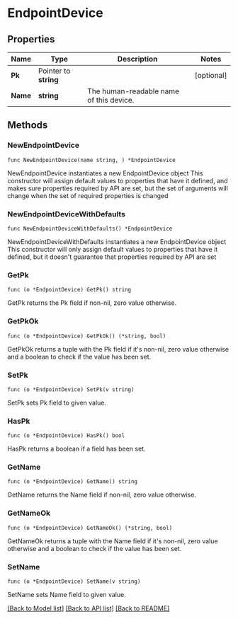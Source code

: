 # EndpointDevice

## Properties

Name | Type | Description | Notes
------------ | ------------- | ------------- | -------------
**Pk** | Pointer to **string** |  | [optional] 
**Name** | **string** | The human-readable name of this device. | 

## Methods

### NewEndpointDevice

`func NewEndpointDevice(name string, ) *EndpointDevice`

NewEndpointDevice instantiates a new EndpointDevice object
This constructor will assign default values to properties that have it defined,
and makes sure properties required by API are set, but the set of arguments
will change when the set of required properties is changed

### NewEndpointDeviceWithDefaults

`func NewEndpointDeviceWithDefaults() *EndpointDevice`

NewEndpointDeviceWithDefaults instantiates a new EndpointDevice object
This constructor will only assign default values to properties that have it defined,
but it doesn't guarantee that properties required by API are set

### GetPk

`func (o *EndpointDevice) GetPk() string`

GetPk returns the Pk field if non-nil, zero value otherwise.

### GetPkOk

`func (o *EndpointDevice) GetPkOk() (*string, bool)`

GetPkOk returns a tuple with the Pk field if it's non-nil, zero value otherwise
and a boolean to check if the value has been set.

### SetPk

`func (o *EndpointDevice) SetPk(v string)`

SetPk sets Pk field to given value.

### HasPk

`func (o *EndpointDevice) HasPk() bool`

HasPk returns a boolean if a field has been set.

### GetName

`func (o *EndpointDevice) GetName() string`

GetName returns the Name field if non-nil, zero value otherwise.

### GetNameOk

`func (o *EndpointDevice) GetNameOk() (*string, bool)`

GetNameOk returns a tuple with the Name field if it's non-nil, zero value otherwise
and a boolean to check if the value has been set.

### SetName

`func (o *EndpointDevice) SetName(v string)`

SetName sets Name field to given value.



[[Back to Model list]](../README.md#documentation-for-models) [[Back to API list]](../README.md#documentation-for-api-endpoints) [[Back to README]](../README.md)


